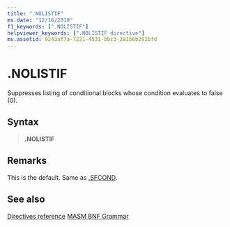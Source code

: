 ```yaml
---
title: ".NOLISTIF"
ms.date: "12/16/2019"
f1_keywords: [".NOLISTIF"]
helpviewer_keywords: [".NOLISTIF directive"]
ms.assetid: 9243af7a-7221-4531-bbc3-281b6b292bfd
---
```

# .NOLISTIF

Suppresses listing of conditional blocks whose condition evaluates to false (0).

## Syntax

> **.NOLISTIF**

## Remarks

This is the default. Same as [.SFCOND](../../assembler/masm/dot-sfcond.md).

## See also

[Directives reference](directives-reference.md)
[MASM BNF Grammar](masm-bnf-grammar.md)
